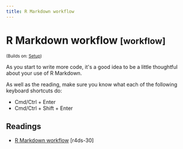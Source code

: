 ```yaml
---
title: R Markdown workflow
---
```


<!-- Generated automatically from workflow-rmarkdown.yml. Do not edit by hand -->

# R Markdown workflow <small class='workflow'>[workflow]</small>
<small>(Builds on: [Setup](setup.md))</small>

As you start to write more code, it's a good idea to be a little thoughtful
about your use of R Markdown.

As well as the reading, make sure you know what each of the following
keyboard shortcuts do:

* Cmd/Ctrl + Enter
* Cmd/Ctrl + Shift + Enter

## Readings

  * [R Markdown workflow](http://r4ds.had.co.nz/r-markdown-workflow.html) [r4ds-30]


